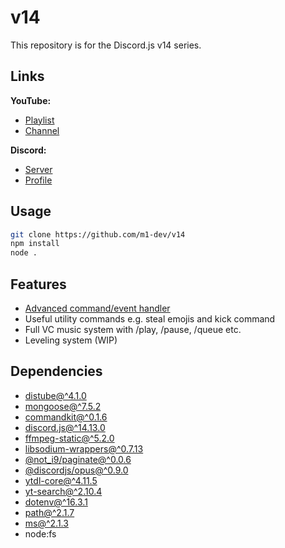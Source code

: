# v14

This repository is for the Discord.js v14 series.

## Links

**YouTube:**

- [Playlist](https://www.youtube.com/playlist?list=PLIyfGwNKOLhS0oYUT7vKriECviHUk6zD4)
- [Channel](https://www.youtube.com/channel/UCTG3iSfX-BKLieSA5GlfivQ)

**Discord:**

- [Server](https://discord.com/invite/amK8sjpp5M)
- [Profile](https://discordapp.com/users/997191161699631104)

## Usage

```sh
git clone https://github.com/m1-dev/v14
npm install
node .
```

## Features

- [Advanced command/event handler](https://commandkit.js.org)
- Useful utility commands e.g. steal emojis and kick command
- Full VC music system with /play, /pause, /queue etc.
- Leveling system (WIP)

## Dependencies

- [distube@^4.1.0](https://npmjs.com/package/distube)
- [mongoose@^7.5.2](https://npmjs.com/package/mongoose)
- [commandkit@^0.1.6](https://npmjs.com/package/commandkit)
- [discord.js@^14.13.0](https://npmjs.com/package/discord.js)
- [ffmpeg-static@^5.2.0](https://npmjs.com/package/ffmpeg-static)
- [libsodium-wrappers@^0.7.13](https://npmjs.com/package/libsodium-wrappers)
- [@not_i9/paginate@^0.0.6](https://npmjs.com/package/@not_i9/paginate)
- [@discordjs/opus@^0.9.0](https://npmjs.com/package/@discordjs/opus)
- [ytdl-core@^4.11.5](https://npmjs.com/package/ytdl-core)
- [yt-search@^2.10.4](https://npmjs.com/package/yt-search)
- [dotenv@^16.3.1](https://npmjs.com/package/dotenv)
- [path@^2.1.7](https://npmjs.com/package/path)
- [ms@^2.1.3](https://npmjs.com/package/ms)
- node:fs

